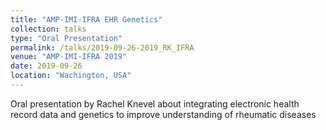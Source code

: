 ```yaml
---
title: "AMP-IMI-IFRA EHR Genetics"
collection: talks
type: "Oral Presentation"
permalink: /talks/2019-09-26-2019_RK_IFRA
venue: "AMP-IMI-IFRA 2019"
date: 2019-09-26
location: "Wachington, USA"
---
```


Oral presentation by Rachel Knevel about integrating electronic health record data and genetics to improve understanding of rheumatic diseases
